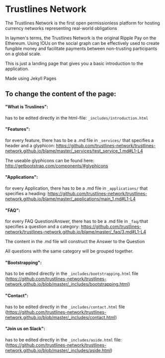 # Trustlines Network 

The Trustlines Network is the first open permissionless
platform for hosting currency networks
representing real-world obligations


In laymen's terms, the Trustlines Network is the original Ripple Pay on the Ethereum. Using IOUs on the social graph can be effectively used to create fungible money and facilitate payments between non-trusting participants on a global scale.

This is just a landing page that gives you a basic introduction to the application. 

Made using Jekyll Pages

## To change the content of the page:


#### "What is Truslines":

has to be edited directly in the html-file: `_includes/introduction.html`

#### "Features":

for every feature, there has to be a .md file in `_services/` that specifies a header and a glyphicon:
https://github.com/trustlines-network/trustlines-network.github.io/blame/master/_services/test_service_1.md#L1-L4

The useable glyphicons can be found here: http://getbootstrap.com/components/#glyphicons

#### "Applications":

for every Application, there has to be a .md file in `_applications/` that specifies a heading:
https://github.com/trustlines-network/trustlines-network.github.io/blame/master/_applications/main_1.md#L1-L4


#### "FAQ":

for every FAQ Question/Answer, there has to be a .md file in `_faq/`that specifies a question and a category:
https://github.com/trustlines-network/trustlines-network.github.io/blame/master/_faq/3.md#L1-L4

The content in the .md file will construct the Answer to the Question

All questions with the same category will be grouped together.

#### "Bootstrapping":

has to be edited directly in the `_includes/bootstrapping.html` file (https://github.com/trustlines-network/trustlines-network.github.io/blob/master/_includes/bootstrapping.html)

#### "Contact":
has to be edited directly in the `_includes/contact.html` file
(https://github.com/trustlines-network/trustlines-network.github.io/blob/master/_includes/contact.html)

#### "Join us on Slack":
has to be edited directly in the `_includes/aside.html` file:
(https://github.com/trustlines-network/trustlines-network.github.io/blob/master/_includes/aside.html)
